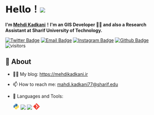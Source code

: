 # 𝗛𝗲𝗹𝗹𝗼！<img src="https://user-images.githubusercontent.com/5679180/79618120-0daffb80-80be-11ea-819e-d2b0fa904d07.gif" width="27px"> 

**I'm [Mehdi Kadkani](https://github.com/kadkani)！I'm an GIS Developer 👨‍💻 and also a Research Assistant at Sharif University of Technology.**

[![Twitter Badge](https://img.shields.io/badge/-Twitter-1da1f2?style=flat-square&labelColor=1da1f2&logo=twitter&logoColor=white&link=https://twitter.com/Yaronzz)](https://twitter.com/mehdikenist)
[![Email Badge](https://img.shields.io/badge/-Email-c14438?style=flat-square&logo=Gmail&logoColor=white&link=mailto:yaronhuang@foxmail.com)](mailto:mahdi.kadkani77@sharif.edu)
[![Instagram Badge](https://img.shields.io/badge/-Instagram-purple?style=flat&logo=instagram&logoColor=white&link=https://instagram.com/mehdi_kadkani/)](https://space.bilibili.com/7708412)
[![Github Badge](https://img.shields.io/badge/-Github-232323?style=flat-square&logo=Github&logoColor=white&link=https://space.bilibili.com/7708412)](https://github.com/kadkani)
![visitors](https://visitor-badge.laobi.icu/badge?page_id=kadkani)


## 🧐 About

- 👨‍💻 My blog: https://mehdikadkani.ir
- 📫 How to reach me: mahdi.kadkani77@sharif.edu
- 🌱 Languages and Tools: 

    <div>
        <code><img height="20" src="https://raw.githubusercontent.com/github/explore/80688e429a7d4ef2fca1e82350fe8e3517d3494d/topics/python/python.png"></code>
        <code><img height="20" src="https://commons.wikimedia.org/wiki/File:ArcGIS_globe_(cropped).png"></code>
        <code><img height="20" src="https://cdn.svgporn.com/logos/visual-studio-code.svg"></code>
        <code><img height="20" src="https://raw.githubusercontent.com/github/explore/80688e429a7d4ef2fca1e82350fe8e3517d3494d/topics/git/git.png"></code>
    </div>
